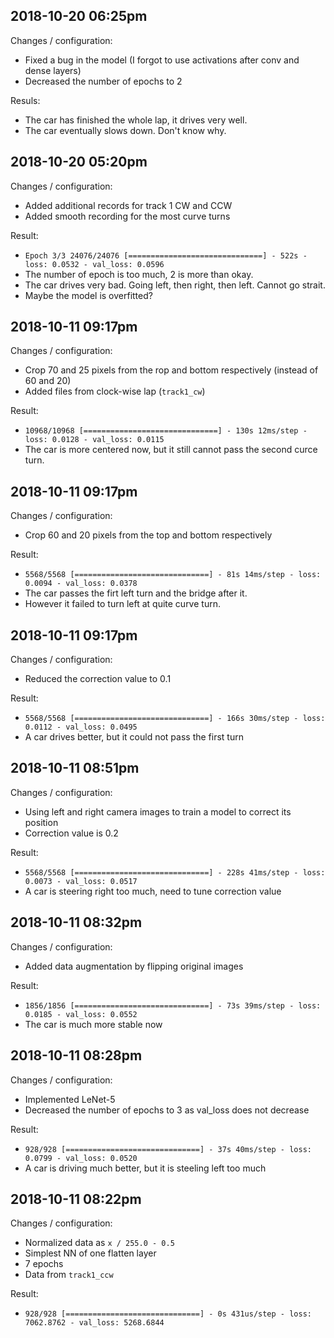 ## 2018-10-20 06:25pm

Changes / configuration:
- Fixed a bug in the model (I forgot to use activations after conv and dense layers)
- Decreased the number of epochs to 2

Resuls:
- The car has finished the whole lap, it drives very well.
- The car eventually slows down. Don't know why.

## 2018-10-20 05:20pm

Changes / configuration:
- Added additional records for track 1 CW and CCW
- Added smooth recording for the most curve turns

Result:
- `Epoch 3/3 24076/24076 [==============================] - 522s - loss: 0.0532 - val_loss: 0.0596`
- The number of epoch is too much, 2 is more than okay.
- The car drives very bad. Going left, then right, then left. Cannot go strait.
- Maybe the model is overfitted?

## 2018-10-11 09:17pm

Changes / configuration:
- Crop 70 and 25 pixels from the rop and bottom respectively (instead of 60 and 20)
- Added files from clock-wise lap (`track1_cw`)

Result:
- `10968/10968 [==============================] - 130s 12ms/step - loss: 0.0128 - val_loss: 0.0115`
- The car is more centered now, but it still cannot pass the second curce turn.

## 2018-10-11 09:17pm

Changes / configuration:
- Crop 60 and 20 pixels from the top and bottom respectively

Result:
- `5568/5568 [==============================] - 81s 14ms/step - loss: 0.0094 - val_loss: 0.0378`
- The car passes the firt left turn and the bridge after it.
- However it failed to turn left at quite curve turn.

## 2018-10-11 09:17pm

Changes / configuration:
- Reduced the correction value to 0.1

Result:
- `5568/5568 [==============================] - 166s 30ms/step - loss: 0.0112 - val_loss: 0.0495`
- A car drives better, but it could not pass the first turn

## 2018-10-11 08:51pm

Changes / configuration:
- Using left and right camera images to train a model to correct its position
- Correction value is 0.2

Result:
- `5568/5568 [==============================] - 228s 41ms/step - loss: 0.0073 - val_loss: 0.0517`
- A car is steering right too much, need to tune correction value

## 2018-10-11 08:32pm

Changes / configuration:
- Added data augmentation by flipping original images

Result:
- `1856/1856 [==============================] - 73s 39ms/step - loss: 0.0185 - val_loss: 0.0552`
- The car is much more stable now

## 2018-10-11 08:28pm

Changes / configuration:
- Implemented LeNet-5
- Decreased the number of epochs to 3 as val_loss does not decrease

Result:
- `928/928 [==============================] - 37s 40ms/step - loss: 0.0799 - val_loss: 0.0520`
- A car is driving much better, but it is steeling left too much

## 2018-10-11 08:22pm

Changes / configuration:
- Normalized data as `x / 255.0 - 0.5`
- Simplest NN of one flatten layer
- 7 epochs
- Data from `track1_ccw`

Result:
- `928/928 [==============================] - 0s 431us/step - loss: 7062.8762 - val_loss: 5268.6844`
